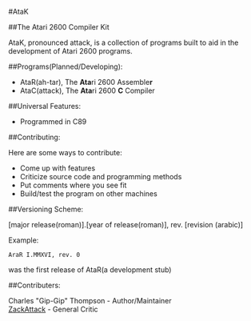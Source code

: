 #AtaK

##The Atari 2600 Compiler Kit

AtaK, pronounced attack, is a collection of programs built to aid in the
development of Atari 2600 programs.

##Programs(Planned/Developing):

 * AtaR(ah-tar), The **Ata**ri 2600 Assemble**r**
 * AtaC(attack), The **Ata**ri 2600 **C** Compiler

##Universal Features:

 * Programmed in C89

##Contributing:

Here are some ways to contribute:

 * Come up with features
 * Criticize source code and programming methods
 * Put comments where you see fit
 * Build/test the program on other machines

##Versioning Scheme:

[major release(roman)].[year of release(roman)], rev. [revision (arabic)]

Example:

    AraR I.MMXVI, rev. 0

was the first release of AtaR(a development stub)

##Contributers:

Charles "Gip-Gip" Thompson - Author/Maintainer<br>
[ZackAttack](http://atariage.com/forums/user/40226-zackattack/) - General Critic
<br>
